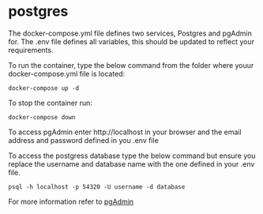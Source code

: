 # postgres

The docker-compose.yml file defines two services, Postgres and pgAdmin for. The .env file defines all variables, this should be updated to reflect your requirements. 

To run the container, type the below command from the folder where youur docker-compose.yml file is located:

`docker-compose up -d`

To stop the container run:

`docker-compose down`

To access pgAdmin enter http://localhost in your browser and the email address and password defined in you .env file

To access the postgress database type the below command  but ensure you replace the username and database name with the one defined in your .env file.

`psql -h localhost -p 54320 -U username -d database`

For more information refer to [pgAdmin](https://www.pgadmin.org/docs/pgadmin4/4.13/container_deployment.html)
